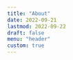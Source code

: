 ```yaml
---
title: "About"
date: 2022-09-21
lastmod: 2022-09-22
draft: false
menu: "header"
custom: true
---
```


